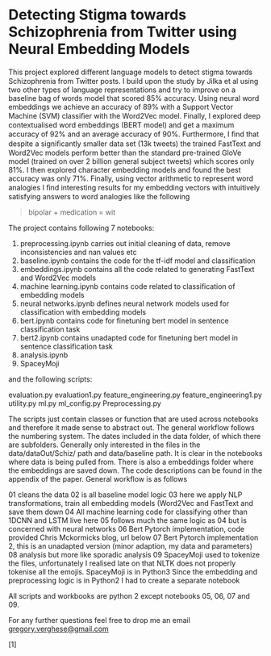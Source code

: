 Detecting Stigma towards Schizophrenia from Twitter using Neural Embedding Models
========================================================================================

This project explored diﬀerent language models to detect stigma towards Schizophrenia from Twitter posts. I build upon the study by Jilka et al using two other types of language representations and try to improve on a baseline bag of words model that scored 85% accuracy. Using neural word embeddings we achieve an accuracy of 89% with a Support Vector Machine (SVM) classiﬁer with the Word2Vec model. Finally, I explored deep contextualised word embeddings (BERT model) and get a maximum accuracy of 92% and an average accuracy of 90%. Furthermore, I ﬁnd that despite a signiﬁcantly smaller data set (13k tweets) the trained FastText and Word2Vec models perform better than the standard pre-trained GloVe model (trained on over 2 billion general subject tweets) which scores only 81%. I then explored character embedding models and found the best accuracy was only 71%. Finally, using vector arithmetic to represent word analogies I ﬁnd interesting results for my embedding vectors with intuitively satisfying answers to word analogies like the following

> bipolar + medication = wit

The project contains following 7 notebooks:

1. preprocessing.ipynb carries out initial cleaning of data, remove inconsistencies and nan values etc
2. baseline.ipynb contains the code for the tf-idf model and classification
3. embeddings.ipynb contains all the code related to generating FastText and Word2Vec models
4. machine learning.ipynb contains code related to classification of embedding models
5. neural networks.ipynb defines neural network models used for classification with embedding models
6. bert.ipynb contains code for finetuning bert model in sentence classification task
7. bert2.ipynb contains unadapted code for finetuning bert model in sentence classification task
8. analysis.ipynb
9. SpaceyMoji

and the following scripts:

evaluation.py
evaluation1.py
feature_engineering.py
feature_engineering1.py
utility.py
ml.py
ml_config.py
Preprocessing.py

The scripts just contain classes or function that are used across notebooks and therefore it made sense to abstract out. The general workflow follows the numbering system. The dates included in the data folder, of which there are subfolders. Generally only interested in the files in the data/dataOut/Schiz/ path and data/baseline path. It is clear in the notebooks where data is being pulled from. There is also a embeddings folder where the embeddings are saved down. The code descriptions can be found in the appendix of the paper. General workflow is as follows

01 cleans the data
02 is all baseline model logic
03 here we apply NLP transformations, train all embedding models (Word2Vec and FastText and save them down
04 All machine learning code for classifying other than 1DCNN and LSTM live here
05 follows much the same logic as 04 but is concerned with neural networks
06 Bert Pytorch implementation, code provided Chris Mckormicks blog, url below
07 Bert Pytorch implementation 2, this is an unadapted version (minor adaption, my data and parameters)
08 analysis but more like sporadic analysis
09 SpaceyMoji used to tokenize the files, unfortunately I realised late on that NLTK does not properly tokenise all the emojis. SpaceyMoji is in Python3 Since the embedding and preprocessing logic is in Python2 I had to create a separate notebook

All scripts and workbooks are python 2 except notebooks 05, 06, 07 and 09.

For any further questions feel free to drop me an email gregory.verghese@gmail.com

[1]
